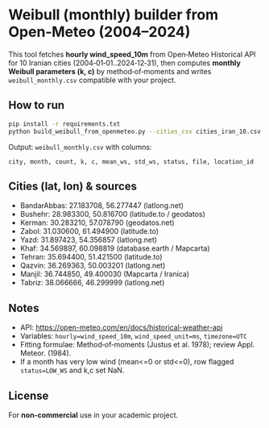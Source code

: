 
# Weibull (monthly) builder from Open‑Meteo (2004–2024)

This tool fetches **hourly wind_speed_10m** from Open‑Meteo Historical API for 10 Iranian cities (2004‑01‑01..2024‑12‑31), then computes **monthly Weibull parameters (k, c)** by method‑of‑moments and writes `weibull_monthly.csv` compatible with your project.

## How to run
```bash
pip install -r requirements.txt
python build_weibull_from_openmeteo.py --cities_csv cities_iran_10.csv --start_year 2004 --end_year 2024
```
Output: `weibull_monthly.csv` with columns:
```
city, month, count, k, c, mean_ws, std_ws, status, file, location_id
```

## Cities (lat, lon) & sources
- BandarAbbas: 27.183708, 56.277447  (latlong.net)
- Bushehr:     28.983300, 50.816700  (latitude.to / geodatos)
- Kerman:      30.283210, 57.078790  (geodatos.net)
- Zabol:       31.030600, 61.494900  (latitude.to)
- Yazd:        31.897423, 54.356857  (latlong.net)
- Khaf:        34.569897, 60.098819  (database.earth / Mapcarta)
- Tehran:      35.694400, 51.421500  (latitude.to)
- Qazvin:      36.269363, 50.003201  (latlong.net)
- Manjil:      36.744850, 49.400030  (Mapcarta / Iranica)
- Tabriz:      38.066666, 46.299999  (latlong.net)

## Notes
- API: https://open-meteo.com/en/docs/historical-weather-api
- Variables: `hourly=wind_speed_10m`, `wind_speed_unit=ms`, `timezone=UTC`
- Fitting formulae: Method‑of‑moments (Justus et al. 1978); review Appl. Meteor. (1984).
- If a month has very low wind (mean<=0 or std<=0), row flagged `status=LOW_WS` and k,c set NaN.

## License
For **non‑commercial** use in your academic project.
